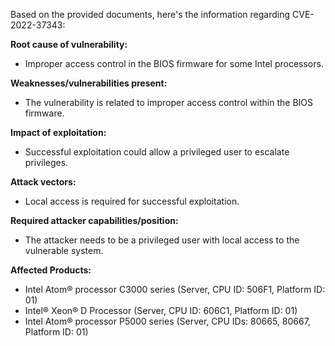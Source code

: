 Based on the provided documents, here's the information regarding CVE-2022-37343:

**Root cause of vulnerability:**
- Improper access control in the BIOS firmware for some Intel processors.

**Weaknesses/vulnerabilities present:**
- The vulnerability is related to improper access control within the BIOS firmware.

**Impact of exploitation:**
- Successful exploitation could allow a privileged user to escalate privileges.

**Attack vectors:**
- Local access is required for successful exploitation.

**Required attacker capabilities/position:**
- The attacker needs to be a privileged user with local access to the vulnerable system.

**Affected Products:**
- Intel Atom® processor C3000 series (Server, CPU ID: 506F1, Platform ID: 01)
- Intel® Xeon® D Processor (Server, CPU ID: 606C1, Platform ID: 01)
- Intel Atom® processor P5000 series (Server, CPU IDs: 80665, 80667, Platform ID: 01)
